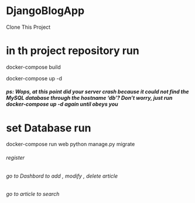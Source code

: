 # DjangoBlogApp
Clone This Project

# in th project repository run 

docker-compose build

docker-compose up -d

##### ps: Wops, at this point did your server crash because it could not find the MySQL database through the hostname ‘db’? Don’t worry, just run docker-compose up -d again until obeys you

# set Database run 

docker-compose run web python manage.py migrate

###### register  
###### go to Dashbord to add , modify , delete article 
###### go to article to search 




